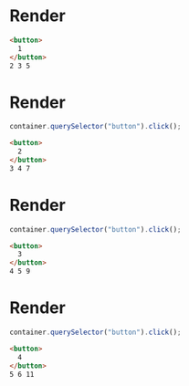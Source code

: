 # Render
```html
<button>
  1
</button>
2 3 5
```


# Render
```js
container.querySelector("button").click();
```
```html
<button>
  2
</button>
3 4 7
```


# Render
```js
container.querySelector("button").click();
```
```html
<button>
  3
</button>
4 5 9
```


# Render
```js
container.querySelector("button").click();
```
```html
<button>
  4
</button>
5 6 11
```
